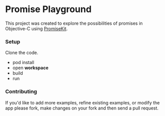 # Promise Playground
This project was created to explore the possibilities of promises in Objective-C using [PromiseKit](http://promisekit.org/).

### Setup
Clone the code. 

- pod install
- open **workspace**
- build
- run

### Contributing
If you'd like to add more examples, refine existing examples, or modify the app please fork, make changes on your fork and then send a pull request.
